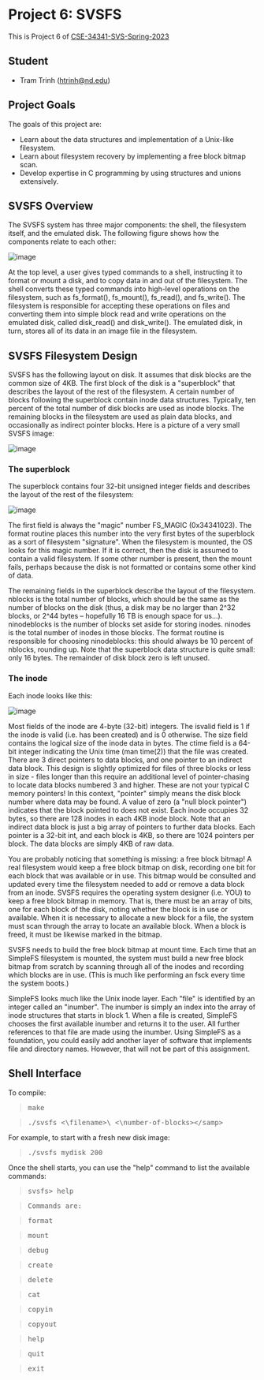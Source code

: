 # Project 6: SVSFS

This is Project 6 of [CSE-34341-SVS-Spring-2023](https://github.com/patrick-flynn/CSE34341-SVS-Sp2023/blob/main/index.md)

## Student

* Tram Trinh (htrinh@nd.edu)

## Project Goals

The goals of this project are:

- Learn about the data structures and implementation of a Unix-like filesystem.
- Learn about filesystem recovery by implementing a free block bitmap scan.
- Develop expertise in C programming by using structures and unions extensively.

## SVSFS Overview

The SVSFS system has three major components: the shell, the filesystem itself, and the emulated disk. The following figure shows how the components relate to each other: 

![image](https://github.com/tram-tr/svsfs-simple-filesystem/assets/97485876/40cda27d-b7c3-4f97-92fd-5426705009e0)

At the top level, a user gives typed commands to a shell, instructing it to format or mount a disk, and to copy data in and out of the filesystem. The shell converts these typed commands into high-level operations on the filesystem, such as fs_format(), fs_mount(), fs_read(), and fs_write(). The filesystem is responsible for accepting these operations on files and converting them into simple block read and write operations on the emulated disk, called disk_read() and disk_write(). The emulated disk, in turn, stores all of its data in an image file in the filesystem.

## SVSFS Filesystem Design

SVSFS has the following layout on disk. It assumes that disk blocks are the common size of 4KB. The first block of the disk is a "superblock" that describes the layout of the rest of the filesystem. A certain number of blocks following the superblock contain inode data structures. Typically, ten percent of the total number of disk blocks are used as inode blocks. The remaining blocks in the filesystem are used as plain data blocks, and occasionally as indirect pointer blocks. Here is a picture of a very small SVSFS image:

![image](https://github.com/tram-tr/svsfs-simple-filesystem/assets/97485876/8e9f70eb-795b-41ae-97f7-eba27cdea43b)

### The superblock

The superblock contains four 32-bit unsigned integer fields and describes the layout of the rest of the filesystem:

![image](https://github.com/tram-tr/svsfs-simple-filesystem/assets/97485876/3818e4ba-4ef6-4b14-b284-c80eac58f93b)

The first field is always the "magic" number FS_MAGIC (0x34341023). The format routine places this number into the very first bytes of the superblock as a sort of filesystem "signature". When the filesystem is mounted, the OS looks for this magic number. If it is correct, then the disk is assumed to contain a valid filesystem. If some other number is present, then the mount fails, perhaps because the disk is not formatted or contains some other kind of data.


The remaining fields in the superblock describe the layout of the filesystem. nblocks is the total number of blocks, which should be the same as the number of blocks on the disk (thus, a disk may be no larger than 2^32 blocks, or 2^44 bytes – hopefully 16 TB is enough space for us...). ninodeblocks is the number of blocks set aside for storing inodes. ninodes is the total number of inodes in those blocks. The format routine is responsible for choosing ninodeblocks: this should always be 10 percent of nblocks, rounding up. Note that the superblock data structure is quite small: only 16 bytes. The remainder of disk block zero is left unused.

### The inode

Each inode looks like this:

![image](https://github.com/tram-tr/svsfs-simple-filesystem/assets/97485876/a0789840-e9f6-4107-bc79-7f00d830ddfa)

Most fields of the inode are 4-byte (32-bit) integers. The isvalid field is 1 if the inode is valid (i.e. has been created) and is 0 otherwise. The size field contains the logical size of the inode data in bytes. The ctime field is a 64-bit integer indicating the Unix time (man time(2)) that the file was created. There are 3 direct pointers to data blocks, and one pointer to an indirect data block. This design is slightly optimized for files of three blocks or less in size - files longer than this require an additional level of pointer-chasing to locate data blocks numbered 3 and higher. These are not your typical C memory pointers! In this context, "pointer" simply means the disk block number where data may be found. A value of zero (a "null block pointer") indicates that the block pointed to does not exist. Each inode occupies 32 bytes, so there are 128 inodes in each 4KB inode block. Note that an indirect data block is just a big array of pointers to further data blocks. Each pointer is a 32-bit int, and each block is 4KB, so there are 1024 pointers per block. The data blocks are simply 4KB of raw data.


You are probably noticing that something is missing: a free block bitmap! A real filesystem would keep a free block bitmap on disk, recording one bit for each block that was available or in use. This bitmap would be consulted and updated every time the filesystem needed to add or remove a data block from an inode. SVSFS requires the operating system designer (i.e. YOU) to keep a free block bitmap in memory. That is, there must be an array of bits, one for each block of the disk, noting whether the block is in use or available. When it is necessary to allocate a new block for a file, the system must scan through the array to locate an available block. When a block is freed, it must be likewise marked in the bitmap.


SVSFS needs to build the free block bitmap at mount time. Each time that an SimpleFS filesystem is mounted, the system must build a new free block bitmap from scratch by scanning through all of the inodes and recording which blocks are in use. (This is much like performing an fsck every time the system boots.)


SimpleFS looks much like the Unix inode layer. Each "file" is identified by an integer called an "inumber". The inumber is simply an index into the array of inode structures that starts in block 1. When a file is created, SimpleFS chooses the first available inumber and returns it to the user. All further references to that file are made using the inumber. Using SimpleFS as a foundation, you could easily add another layer of software that implements file and directory names. However, that will not be part of this assignment.


## Shell Interface 

To compile:

> <samp>make</samp>

> <samp>./svsfs <\filename>\ <\number-of-blocks>\</samp>
  
For example, to start with a fresh new disk image:
  
> <samp>./svsfs mydisk 200</samp>
  
Once the shell starts, you can use the "help" command to list the available commands:

> <samp>svsfs> help</samp>

> <samp>Commands are:</samp>

> <samp>format</samp>

> <samp>mount</samp> 
  
> <samp>debug</samp> 

> <samp>create</samp> 

> <samp>delete <inode></samp> 

> <samp>cat <inode></samp> 

> <samp>copyin <file> <inode></samp> 

> <samp>copyout <inode> <file></samp> 

> <samp>help</samp> 
  
> <samp>quit</samp> 

> <samp>exit

  
